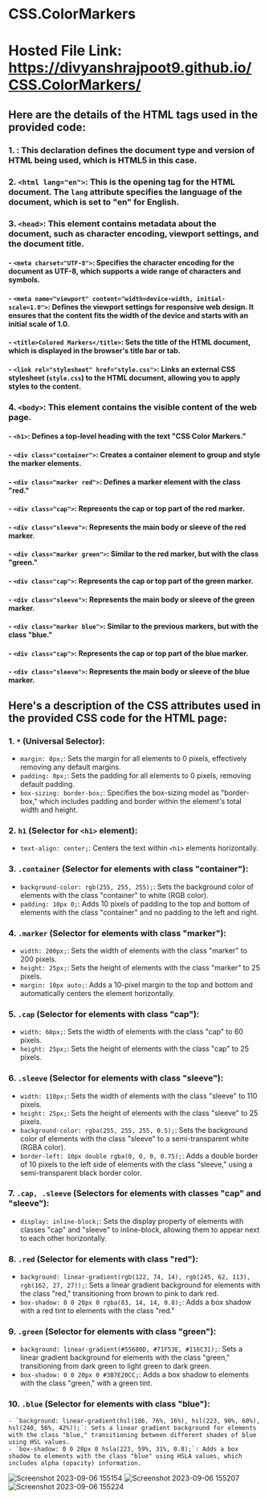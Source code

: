 # CSS.ColorMarkers

# Hosted File Link: https://divyanshrajpoot9.github.io/CSS.ColorMarkers/

## Here are the details of the HTML tags used in the provided code:

### 1. <!DOCTYPE html>: This declaration defines the document type and version of HTML being used, which is HTML5 in this case.

### 2. `<html lang="en">`: This is the opening tag for the HTML document. The `lang` attribute specifies the language of the document, which is set to "en" for English.

### 3. `<head>`: This element contains metadata about the document, such as character encoding, viewport settings, and the document title.

  #### - `<meta charset="UTF-8">`: Specifies the character encoding for the document as UTF-8, which supports a wide range of characters and symbols.

 #### - `<meta name="viewport" content="width=device-width, initial-scale=1.0">`: Defines the viewport settings for responsive web design. It ensures that the content fits the width of the device and starts with an initial scale of 1.0.

 #### - `<title>Colored Markers</title>`: Sets the title of the HTML document, which is displayed in the browser's title bar or tab.

 ####  - `<link rel="stylesheet" href="style.css">`: Links an external CSS stylesheet (`style.css`) to the HTML document, allowing you to apply styles to the content.

### 4. `<body>`: This element contains the visible content of the web page.

 ####   - `<h1>`: Defines a top-level heading with the text "CSS Color Markers."

  ####  - `<div class="container">`: Creates a container element to group and style the marker elements.

  ####    - `<div class="marker red">`: Defines a marker element with the class "red."

   ####      - `<div class="cap">`: Represents the cap or top part of the red marker.

 ####       - `<div class="sleeve">`: Represents the main body or sleeve of the red marker.

 ####     - `<div class="marker green">`: Similar to the red marker, but with the class "green."

  ####      - `<div class="cap">`: Represents the cap or top part of the green marker.

 ####       - `<div class="sleeve">`: Represents the main body or sleeve of the green marker.

 ####     - `<div class="marker blue">`: Similar to the previous markers, but with the class "blue."

 ####       - `<div class="cap">`: Represents the cap or top part of the blue marker.

  ####      - `<div class="sleeve">`: Represents the main body or sleeve of the blue marker.

## Here's a description of the CSS attributes used in the provided CSS code for the HTML page:

  ###  1. `*` (Universal Selector):
   - `margin: 0px;`: Sets the margin for all elements to 0 pixels, effectively removing any default margins.
   - `padding: 0px;`: Sets the padding for all elements to 0 pixels, removing default padding.
   - `box-sizing: border-box;`: Specifies the box-sizing model as "border-box," which includes padding and border within the element's total width and height.

  ###  2. `h1` (Selector for `<h1>` element):
   - `text-align: center;`: Centers the text within `<h1>` elements horizontally.

  ###  3. `.container` (Selector for elements with class "container"):
   - `background-color: rgb(255, 255, 255);`: Sets the background color of elements with the class "container" to white (RGB color).
   - `padding: 10px 0;`: Adds 10 pixels of padding to the top and bottom of elements with the class "container" and no padding to the left and right.

  ###  4. `.marker` (Selector for elements with class "marker"):
   - `width: 200px;`: Sets the width of elements with the class "marker" to 200 pixels.
   - `height: 25px;`: Sets the height of elements with the class "marker" to 25 pixels.
   - `margin: 10px auto;`: Adds a 10-pixel margin to the top and bottom and automatically centers the element horizontally.

  ### 5. `.cap` (Selector for elements with class "cap"):
   - `width: 60px;`: Sets the width of elements with the class "cap" to 60 pixels.
   - `height: 25px;`: Sets the height of elements with the class "cap" to 25 pixels.

  ### 6. `.sleeve` (Selector for elements with class "sleeve"):
   - `width: 110px;`: Sets the width of elements with the class "sleeve" to 110 pixels.
   - `height: 25px;`: Sets the height of elements with the class "sleeve" to 25 pixels.
   - `background-color: rgba(255, 255, 255, 0.5);`: Sets the background color of elements with the class "sleeve" to a semi-transparent white (RGBA color).
   - `border-left: 10px double rgba(0, 0, 0, 0.75);`: Adds a double border of 10 pixels to the left side of elements with the class "sleeve," using a semi-transparent black border color.

  ### 7. `.cap, .sleeve` (Selectors for elements with classes "cap" and "sleeve"):
   - `display: inline-block;`: Sets the display property of elements with classes "cap" and "sleeve" to inline-block, allowing them to appear next to each other horizontally.

  ### 8. `.red` (Selector for elements with class "red"):
   - `background: linear-gradient(rgb(122, 74, 14), rgb(245, 62, 113), rgb(162, 27, 27));`: Sets a linear gradient background for elements with the class "red," transitioning from brown to pink to dark red.
   - `box-shadow: 0 0 20px 0 rgba(83, 14, 14, 0.8);`: Adds a box shadow with a red tint to elements with the class "red."

  ### 9. `.green` (Selector for elements with class "green"):
   - `background: linear-gradient(#55680D, #71F53E, #116C31);`: Sets a linear gradient background for elements with the class "green," transitioning from dark green to light green to dark green.
   - `box-shadow: 0 0 20px 0 #3B7E20CC;`: Adds a box shadow to elements with the class "green," with a green tint.

  ### 10. `.blue` (Selector for elements with class "blue"):
    - `background: linear-gradient(hsl(186, 76%, 16%), hsl(223, 90%, 60%), hsl(240, 56%, 42%));`: Sets a linear gradient background for elements with the class "blue," transitioning between different shades of blue using HSL values.
    - `box-shadow: 0 0 20px 0 hsla(223, 59%, 31%, 0.8);`: Adds a box shadow to elements with the class "blue" using HSLA values, which includes alpha (opacity) information.

![Screenshot 2023-09-06 155154](https://github.com/divyanshrajpoot9/CSS.ColorMarkers/assets/114856467/9c73adfc-c4bd-4b1c-93ff-96ef40fd8256)
![Screenshot 2023-09-06 155207](https://github.com/divyanshrajpoot9/CSS.ColorMarkers/assets/114856467/66d121ef-1f17-4825-af6a-57482bdbabc6)
![Screenshot 2023-09-06 155224](https://github.com/divyanshrajpoot9/CSS.ColorMarkers/assets/114856467/0fda2a53-ff8c-4f6a-979c-cf49106f3b04)
